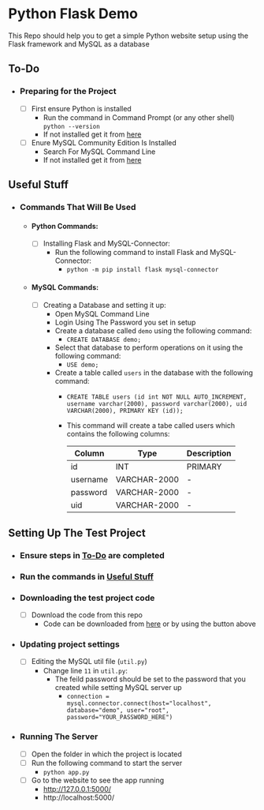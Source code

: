 # Python Flask Demo

This Repo should help you to get a simple Python website setup using the Flask framework and MySQL as a database

## To-Do
- ### Preparing for the Project
  - [ ] First ensure Python is installed 
       - Run the command in Command Prompt (or any other shell) ```python --version```
       - If not installed get it from [here](https://www.python.org/ftp/python/3.8.5/python-3.8.5.exe)
  - [ ] Enure MySQL Community Edition Is Installed  
       - Search For MySQL Command Line
       - If not installed get it from [here](https://dev.mysql.com/get/Downloads/MySQLInstaller/mysql-installer-community-8.0.21.0.msi)
 
## Useful Stuff
- ### Commands That Will Be Used
    - #### Python Commands:
        - [ ] Installing Flask and MySQL-Connector:
           - Run the following command to install Flask and MySQL-Connector:
               - ```python -m pip install flask mysql-connector```
    - #### MySQL Commands:
        - [ ] Creating a Database and setting it up:
          - Open MySQL Command Line
          - Login Using The Password you set in setup
          - Create a database called ```demo``` using the following command:
             - ```CREATE DATABASE demo;```
          - Select that database to perform operations on it using the following command:
             - ```USE demo;```
          - Create a table called ```users``` in the database with the following command:
             - ```CREATE TABLE users (id int NOT NULL AUTO_INCREMENT, username varchar(2000), password varchar(2000), uid VARCHAR(2000), PRIMARY KEY (id));```
             - This command will create a tabe called users which contains the following columns:

                | Column | Type | Description |
                | ------ | ------ | ------ | 
                | id | INT | PRIMARY |
                | username | VARCHAR-2000 | - |
                | password | VARCHAR-2000 | - |
                | uid | VARCHAR-2000 | - |
                
## Setting Up The Test Project
 - ### Ensure steps in [To-Do](/#to-do) are completed
 - ### Run the commands in [Useful Stuff](/#useful-stuff)
 - ### Downloading the test project code
    - [ ] Download the code from this repo
       - Code can be downloaded from [here](https://github.com/amitojsingh366/python-flask-demo/archive/master.zip) or by using the button above
- ### Updating project settings
   - [ ] Editing the MySQL util file (`util.py`)
      - Change line `11` in `util.py`:
         - The feild password should be set to the password that you created while setting MySQL    server up
            - ```connection = mysql.connector.connect(host="localhost", database="demo", user="root", password="YOUR_PASSWORD_HERE")```
- ### Running The Server
   - [ ] Open the folder in which the project is located
   - [ ] Run the following command to start the server
      - ```python app.py```
   - [ ] Go to the website to see the app running
      - http://127.0.0.1:5000/ 
      - http://localhost:5000/
